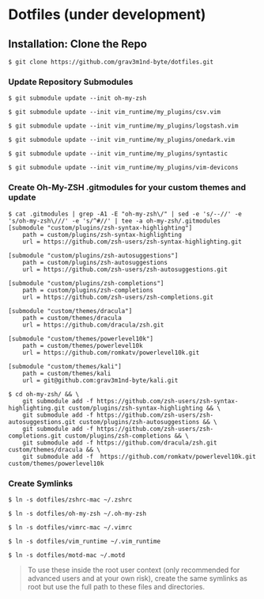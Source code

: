 # Dotfiles (under development)

## Installation: Clone the Repo
```shell
$ git clone https://github.com/grav3m1nd-byte/dotfiles.git
```

### Update Repository Submodules
```shell
$ git submodule update --init oh-my-zsh

$ git submodule update --init vim_runtime/my_plugins/csv.vim

$ git submodule update --init vim_runtime/my_plugins/logstash.vim

$ git submodule update --init vim_runtime/my_plugins/onedark.vim

$ git submodule update --init vim_runtime/my_plugins/syntastic

$ git submodule update --init vim_runtime/my_plugins/vim-devicons
```

### Create Oh-My-ZSH .gitmodules for your custom themes and update
```shell
$ cat .gitmodules | grep -A1 -E "oh-my-zsh\/" | sed -e 's/--//' -e 's/oh-my-zsh\///' -e 's/^#//' | tee -a oh-my-zsh/.gitmodules
[submodule "custom/plugins/zsh-syntax-highlighting"]
    path = custom/plugins/zsh-syntax-highlighting
    url = https://github.com/zsh-users/zsh-syntax-highlighting.git

[submodule "custom/plugins/zsh-autosuggestions"]
    path = custom/plugins/zsh-autosuggestions
    url = https://github.com/zsh-users/zsh-autosuggestions.git

[submodule "custom/plugins/zsh-completions"]
    path = custom/plugins/zsh-completions
    url = https://github.com/zsh-users/zsh-completions.git

[submodule "custom/themes/dracula"]
    path = custom/themes/dracula
    url = https://github.com/dracula/zsh.git

[submodule "custom/themes/powerlevel10k"]
    path = custom/themes/powerlevel10k
    url = https://github.com/romkatv/powerlevel10k.git

[submodule "custom/themes/kali"]
    path = custom/themes/kali
    url = git@github.com:grav3m1nd-byte/kali.git

$ cd oh-my-zsh/ && \
    git submodule add -f https://github.com/zsh-users/zsh-syntax-highlighting.git custom/plugins/zsh-syntax-highlighting && \
    git submodule add -f https://github.com/zsh-users/zsh-autosuggestions.git custom/plugins/zsh-autosuggestions && \
    git submodule add -f https://github.com/zsh-users/zsh-completions.git custom/plugins/zsh-completions && \
    git submodule add -f https://github.com/dracula/zsh.git custom/themes/dracula && \
    git submodule add -f  https://github.com/romkatv/powerlevel10k.git custom/themes/powerlevel10k
```

### Create Symlinks
```shell
$ ln -s dotfiles/zshrc-mac ~/.zshrc

$ ln -s dotfiles/oh-my-zsh ~/.oh-my-zsh

$ ln -s dotfiles/vimrc-mac ~/.vimrc

$ ln -s dotfiles/vim_runtime ~/.vim_runtime

$ ln -s dotfiles/motd-mac ~/.motd
```
> To use these inside the root user context (only recommended for advanced users and at your own risk), create the same symlinks as root but use the full path to these files and directories.

